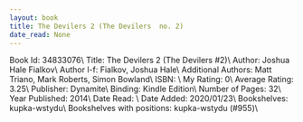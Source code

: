 ```yaml
---
layout: book
title: The Devilers 2 (The Devilers  no. 2)
date_read: None
---
```


Book Id: 34833076\ 
Title: The Devilers 2 (The Devilers #2)\ 
Author: Joshua Hale Fialkov\ 
Author l-f: Fialkov, Joshua Hale\ 
Additional Authors: Matt Triano, Mark  Roberts, Simon Bowland\ 
ISBN: \ 
My Rating: 0\ 
Average Rating: 3.25\ 
Publisher: Dynamite\ 
Binding: Kindle Edition\ 
Number of Pages: 32\ 
Year Published: 2014\ 
Date Read: \ 
Date Added: 2020/01/23\ 
Bookshelves: kupka-wstydu\ 
Bookshelves with positions: kupka-wstydu (#955)\ 

